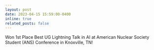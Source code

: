 ```yaml
---
layout: post
date: 2023-04-15 15:59:00-0400
inline: true
related_posts: false
---
```


Won 1st Place Best UG Lightning Talk in AI at American Nuclear Society Student (ANS) Conference in Knoxville, TN!
